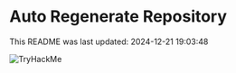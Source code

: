 # Auto Regenerate Repository

This README was last updated: 2024-12-21 19:03:48

 ![TryHackMe](https://tryhackme.com/badge/533634)